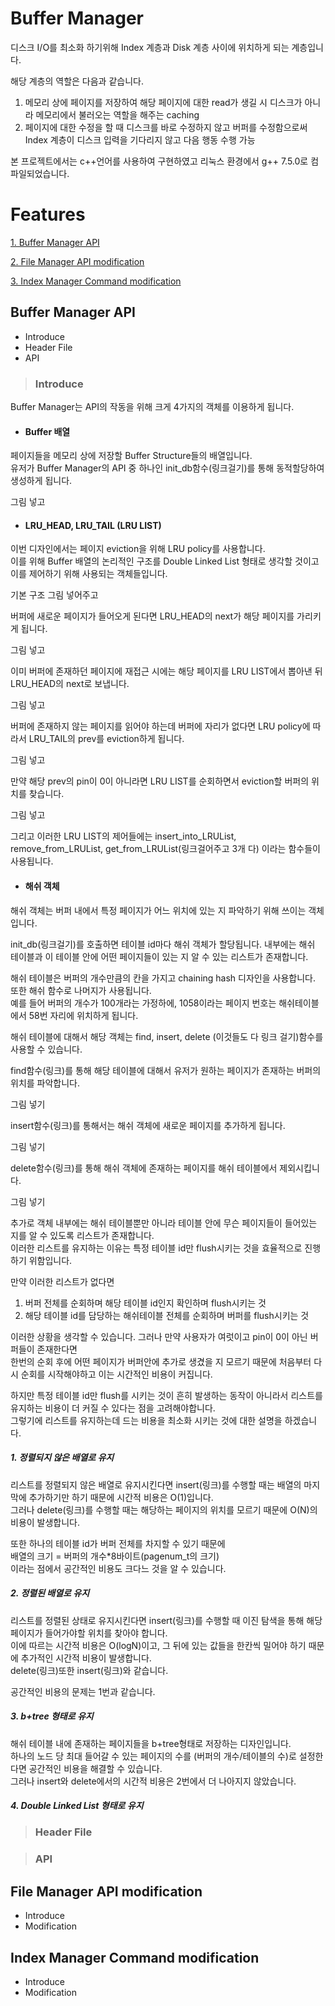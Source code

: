 Buffer Manager   
==============
디스크 I/O를 최소화 하기위해 Index 계층과 Disk 계층 사이에 위치하게 되는 계층입니다.   
     
해당 계층의 역할은 다음과 같습니다.   
1. 메모리 상에 페이지를 저장하여 해당 페이지에 대한 read가 생길 시 디스크가 아니라 메모리에서 불러오는 역할을 해주는 caching   
2. 페이지에 대한 수정을 할 때 디스크를 바로 수정하지 않고 버퍼를 수정함으로써 Index 계층이 디스크 입력을 기다리지 않고 다음 행동 수행 가능
   
본 프로젝트에서는 c++언어를 사용하여 구현하였고 리눅스 환경에서 g++ 7.5.0로 컴파일되었습니다.
  
Features
========
[1. Buffer Manager API](#buffer-manager-api)
   
[2. File Manager API modification](#file-manager-api-modification)
   
[3. Index Manager Command modification](#index-manager-command-modification)
   
## Buffer Manager API
+ Introduce
+ Header File
+ API

> ### Introduce
Buffer Manager는 API의 작동을 위해 크게 4가지의 객체를 이용하게 됩니다.     
    
+ #### Buffer 배열   
페이지들을 메모리 상에 저장할 Buffer Structure들의 배열입니다.   
유저가 Buffer Manager의 API 중 하나인 init_db함수(링크걸기)를 통해 동적할당하여 생성하게 됩니다.   
   
그림 넣고   

+ #### LRU_HEAD, LRU_TAIL (LRU LIST)   
이번 디자인에서는 페이지 eviction을 위해 LRU policy를 사용합니다.      
이를 위해 Buffer 배열의 논리적인 구조를 Double Linked List 형태로 생각할 것이고 이를 제어하기 위해 사용되는 객체들입니다.   
   
기본 구조 그림 넣어주고   
   
버퍼에 새로운 페이지가 들어오게 된다면 LRU_HEAD의 next가 해당 페이지를 가리키게 됩니다.   
   
그림 넣고   
   
이미 버퍼에 존재하던 페이지에 재접근 시에는 해당 페이지를 LRU LIST에서 뽑아낸 뒤 LRU_HEAD의 next로 보냅니다.   
   
그림 넣고   
   
버퍼에 존재하지 않는 페이지를 읽어야 하는데 버퍼에 자리가 없다면 LRU policy에 따라서 LRU_TAIL의 prev를 eviction하게 됩니다.   
   
그림 넣고   
   
만약 해당 prev의 pin이 0이 아니라면 LRU LIST를 순회하면서 eviction할 버퍼의 위치를 찾습니다.   
   
그림 넣고   
   
그리고 이러한 LRU LIST의 제어들에는 insert_into_LRUList, remove_from_LRUList, get_from_LRUList(링크걸어주고 3개 다) 이라는 함수들이 사용됩니다.   

+ #### 해쉬 객체   
해쉬 객체는 버퍼 내에서 특정 페이지가 어느 위치에 있는 지 파악하기 위해 쓰이는 객체입니다.    
     
init_db(링크걸기)를 호출하면 테이블 id마다 해쉬 객체가 할당됩니다. 내부에는 해쉬 테이블과 이 테이블 안에 어떤 페이지들이 있는 지 알 수 있는 리스트가 존재합니다.   
   
해쉬 테이블은 버퍼의 개수만큼의 칸을 가지고 chaining hash 디자인을 사용합니다. 또한 해쉬 함수로 나머지가 사용됩니다.   
예를 들어 버퍼의 개수가 100개라는 가정하에, 1058이라는 페이지 번호는 해쉬테이블에서 58번 자리에 위치하게 됩니다.   
   
해쉬 테이블에 대해서 해당 객체는 find, insert, delete (이것들도 다 링크 걸기)함수를 사용할 수 있습니다.   
   
find함수(링크)를 통해 해당 테이블에 대해서 유저가 원하는 페이지가 존재하는 버퍼의 위치를 파악합니다.   
   
그림 넣기   
   
insert함수(링크)를 통해서는 해쉬 객체에 새로운 페이지를 추가하게 됩니다. 
   
그림 넣기   
   
delete함수(링크)를 통해 해쉬 객체에 존재하는 페이지를 해쉬 테이블에서 제외시킵니다.   
   
그림 넣기
   
추가로 객체 내부에는 해쉬 테이블뿐만 아니라 테이블 안에 무슨 페이지들이 들어있는 지를 알 수 있도록 리스트가 존재합니다.   
이러한 리스트를 유지하는 이유는 특정 테이블 id만 flush시키는 것을 효율적으로 진행하기 위함입니다.   
   
만약 이러한 리스트가 없다면   
   
1. 버퍼 전체를 순회하며 해당 테이블 id인지 확인하며 flush시키는 것   
2. 해당 테이블 id를 담당하는 해쉬테이블 전체를 순회하며 버퍼를 flush시키는 것   
      
이러한 상황을 생각할 수 있습니다. 그러나 만약 사용자가 여럿이고 pin이 0이 아닌 버퍼들이 존재한다면   
한번의 순회 후에 어떤 페이지가 버퍼안에 추가로 생겼을 지 모르기 때문에 처음부터 다시 순회를 시작해야하고 이는 시간적인 비용이 커집니다.   
   
하지만 특정 테이블 id만 flush를 시키는 것이 흔히 발생하는 동작이 아니라서 리스트를 유지하는 비용이 더 커질 수 있다는 점을 고려해야합니다.    
그렇기에 리스트를 유지하는데 드는 비용을 최소화 시키는 것에 대한 설명을 하겠습니다.   
   
##### 1. 정렬되지 않은 배열로 유지   
리스트를 정렬되지 않은 배열로 유지시킨다면 insert(링크)를 수행할 때는 배열의 마지막에 추가하기만 하기 때문에 시간적 비용은 O(1)입니다.      
그러나 delete(링크)를 수행할 때는 해당하는 페이지의 위치를 모르기 때문에 O(N)의 비용이 발생합니다.   
    
또한 하나의 테이블 id가 버퍼 전체를 차지할 수 있기 때문에      
배열의 크기 = 버퍼의 개수*8바이트(pagenum_t의 크기)   
이라는 점에서 공간적인 비용도 크다느 것을 알 수 있습니다.   

##### 2. 정렬된 배열로 유지   
리스트를 정렬된 상태로 유지시킨다면 insert(링크)를 수행할 때 이진 탐색을 통해 해당 페이지가 들어가야할 위치를 찾아야 합니다.   
이에 따르는 시간적 비용은 O(logN)이고, 그 뒤에 있는 값들을 한칸씩 밀어야 하기 때문에 추가적인 시간적 비용이 발생합니다.   
delete(링크)또한 insert(링크)와 같습니다.   
   
공간적인 비용의 문제는 1번과 같습니다.   

##### 3. b+tree 형태로 유지   
해쉬 테이블 내에 존재하는 페이지들을 b+tree형태로 저장하는 디자인입니다.    
하나의 노드 당 최대 들어갈 수 있는 페이지의 수를 (버퍼의 개수/테이블의 수)로 설정한다면 공간적인 비용을 해결할 수 있습니다.   
그러나 insert와 delete에서의 시간적 비용은 2번에서 더 나아지지 않았습니다.   
##### 4. Double Linked List 형태로 유지   



> ### Header File
   
> ### API
   
## File Manager API modification
+ Introduce
+ Modification
## Index Manager Command modification
+ Introduce
+ Modification